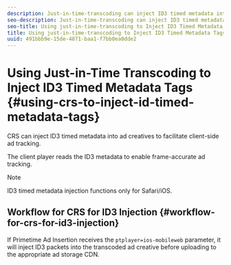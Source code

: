 ```yaml
---
description: Just-in-time-transcoding can inject ID3 timed metadata into ad creatives to facilitate client-side ad tracking.
seo-description: Just-in-time-transcoding can inject ID3 timed metadata into HLS format ad creatives to facilitate client-side ad tracking.
seo-title: Using just-in-time-transcoding to Inject ID3 Timed Metadata Tags
title: Using just-in-time-transcoding to Inject ID3 Timed Metadata Tags
uuid: 491bbb9e-15de-4871-baa1-f7bb0ea0dde2
---
```


# Using Just-in-Time Transcoding to Inject ID3 Timed Metadata Tags {#using-crs-to-inject-id-timed-metadata-tags}

CRS can inject ID3 timed metadata into ad creatives to facilitate client-side ad tracking.

The client player reads the ID3 metadata to enable frame-accurate ad tracking.

>[!NOTE]
>
>ID3 timed metadata injection functions only for Safari/iOS.

## Workflow for CRS for ID3 Injection {#workflow-for-crs-for-id3-injection}

If Primetime Ad Insertion receives the `ptplayer=ios-mobileweb` parameter, it will inject ID3 packets into the transcoded ad creative before uploading to the appropriate ad storage CDN.
